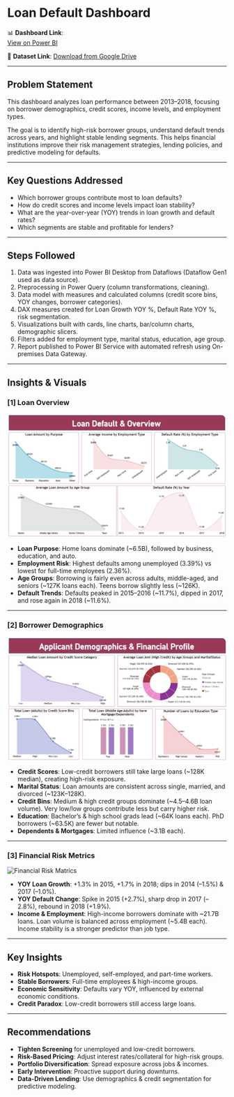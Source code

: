 # Loan Default Dashboard  

📊 **Dashboard Link**:  
[View on Power BI](https://app.powerbi.com/groups/aea97e13-2a76-4be4-985e-69593914219b/reports/61d810f9-9246-449a-b0ed-e75376d9eacc/77202c15de02ed887440?experience=power-bi)

📂 **Dataset Link**: [Download from Google Drive](https://drive.google.com/file/d/1LxdlX7Yh6IrifvobCMpdk9i0jH-raSqF/view?usp=sharing)  


---

## Problem Statement  

This dashboard analyzes loan performance between 2013–2018, focusing on borrower demographics, credit scores, income levels, and employment types.  

The goal is to identify high-risk borrower groups, understand default trends across years, and highlight stable lending segments. This helps financial institutions improve their risk management strategies, lending policies, and predictive modeling for defaults.  

---

## Key Questions Addressed  

- Which borrower groups contribute most to loan defaults?  
- How do credit scores and income levels impact loan stability?  
- What are the year-over-year (YOY) trends in loan growth and default rates?  
- Which segments are stable and profitable for lenders?  

---

## Steps Followed  

1. Data was ingested into Power BI Desktop from Dataflows (Dataflow Gen1 used as data source).  
2. Preprocessing in Power Query (column transformations, cleaning).  
3. Data model with measures and calculated columns (credit score bins, YOY changes, borrower categories).  
4. DAX measures created for Loan Growth YOY %, Default Rate YOY %, risk segmentation.  
5. Visualizations built with cards, line charts, bar/column charts, demographic slicers.  
6. Filters added for employment type, marital status, education, age group.  
7. Report published to Power BI Service with automated refresh using On-premises Data Gateway.  

---

## Insights & Visuals  

### [1] Loan Overview  
![Loan Default & Overview](images/Loan%20Default%20%26%20Overview.png)

- **Loan Purpose**: Home loans dominate (~6.5B), followed by business, education, and auto.  
- **Employment Risk**: Highest defaults among unemployed (3.39%) vs lowest for full-time employees (2.36%).  
- **Age Groups**: Borrowing is fairly even across adults, middle-aged, and seniors (~127K loans each). Teens borrow slightly less (~126K).  
- **Default Trends**: Defaults peaked in 2015–2016 (~11.7%), dipped in 2017, and rose again in 2018 (~11.6%).  

---

### [2] Borrower Demographics  
![Applicant Demographics & Financial Profile](images/Applicant%20Demographics%20%26%20Financial%20Profile.png)

- **Credit Scores**: Low-credit borrowers still take large loans (~128K median), creating high-risk exposure.  
- **Marital Status**: Loan amounts are consistent across single, married, and divorced (~123K–128K).  
- **Credit Bins**: Medium & high credit groups dominate (~4.5–4.6B loan volume). Very low/low groups contribute less but carry higher risk.  
- **Education**: Bachelor’s & high school grads lead (~64K loans each). PhD borrowers (~63.5K) are fewer but notable.  
- **Dependents & Mortgages**: Limited influence (~3.1B each).  

---

### [3] Financial Risk Metrics  
![Financial Risk Matrics](images/Financial%20Risk%20Matric.png)

- **YOY Loan Growth**: +1.3% in 2015, +1.7% in 2018; dips in 2014 (–1.5%) & 2017 (–1.0%).  
- **YOY Default Change**: Spike in 2015 (+2.7%), sharp drop in 2017 (–2.8%), rebound in 2018 (+1.9%).  
- **Income & Employment**: High-income borrowers dominate with ~21.7B loans. Loan volume is balanced across employment (~5.4B each). Income stability is a stronger predictor than job type.  

---

## Key Insights  

- **Risk Hotspots**: Unemployed, self-employed, and part-time workers.  
- **Stable Borrowers**: Full-time employees & high-income groups.  
- **Economic Sensitivity**: Defaults vary YOY, influenced by external economic conditions.  
- **Credit Paradox**: Low-credit borrowers still access large loans.  

---

## Recommendations  

- **Tighten Screening** for unemployed and low-credit borrowers.  
- **Risk-Based Pricing**: Adjust interest rates/collateral for high-risk groups.  
- **Portfolio Diversification**: Spread exposure across jobs & incomes.  
- **Early Intervention**: Proactive support during downturns.  
- **Data-Driven Lending**: Use demographics & credit segmentation for predictive modeling.  
